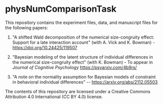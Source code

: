 # physNumComparisonTask

This repository contains the experiment files, data, and manuscript files for the following papers:

1. "A shifted Wald decomposition of the numerical size-congruity effect: Support for a late interaction account" (with A. Vick and K. Bowman) - https://doi.org/10.24425/119507

2. "Bayesian modeling of the latent structure of individual differences in the numerical size-congruity effect" (with K. Bowman) - To appear in *Journal of Cognitive Psychology*  https://psyarxiv.com/4b9rs/

3. "A note on the normality assumption for Bayesian models of constraint in behavioral individual differences" -- https://arxiv.org/abs/2112.05503

The contents of this repository are licensed under a Creative Commons Attribution 4.0 International (CC BY 4.0) license.
